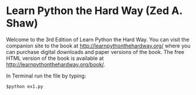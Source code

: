 Learn Python the Hard Way (Zed A. Shaw)
============

Welcome to the 3rd Edition of Learn Python the Hard Way. 
You can visit the companion site to the book at http://learnpythonthehardway.org/ 
where you can purchase digital downloads and paper versions of the book. 
The free HTML version of the book is available at http://learnpythonthehardway.org/book/.


In Terminal run the file by typing:

    $python ex1.py
